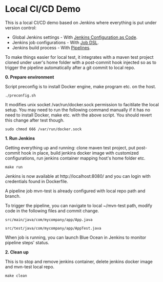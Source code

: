 # Local CI/CD Demo

This is a local CI/CD demo based on Jenkins where everything is put under version control:

 * Global Jenkins settings - With [Jenkins Configuration as Code](https://jenkins.io/projects/jcasc/).
 * Jenkins job configurations - With [Job DSL](https://github.com/jenkinsci/job-dsl-plugin/wiki).
 * Jenkins build process - With [Pipelines](https://jenkins.io/doc/book/pipeline/).

To make things easier for local test, it integrates with a maven test project cloned under user's home folder with a post-commit hook injected so as to trigger the pipeline automatically after a git commit to local repo.



**0. Prepare environment**

Script preconfig is to install Docker engine, make program etc. on the host.
```
./preconfig.sh 
```

It modifies unix socket /var/run/docker.sock permission to facitilate the local setup. You may need to run the following command manually
if it has no need to install Docker, make etc. with the above script. You should revert this change after test though.
```
sudo chmod 666 /var/run/docker.sock
```



**1. Run Jenkins**

Getting everything up and running: clone maven test project, put post-commit hook in place, build jenkins docker image with customized configurations, run jenkins container mapping host's home folder etc. 
```
make run
```

Jenkins is now available at http://localhost:8080/ and you can login with credentials found in Dockerfile.

A pipeline job mvn-test is already configured with local repo path and branch.

To trigger the pipeline, you can navigate to local ~/mvn-test path, modify code in the following files and commit change.
```
src/main/java/com/mycompany/app/App.java

src/test/java/com/mycompany/app/AppTest.java
```

When job is running, you can launch Blue Ocean in Jenkins to monitor pipeline steps' status.



**2. Clean up**

This is to stop and remove jenkins container, delete jenkins docker image and mvn-test local repo.
```
make clean
```

